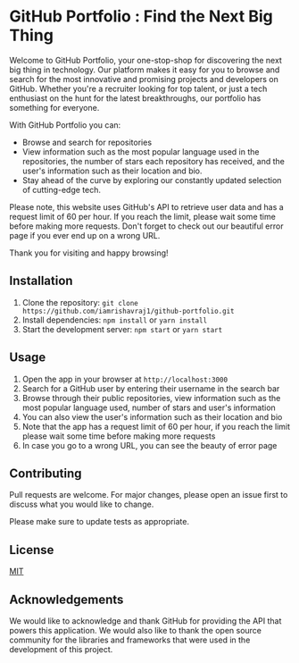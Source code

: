 # GitHub Portfolio : Find the Next Big Thing

Welcome to GitHub Portfolio, your one-stop-shop for discovering the next big thing in technology. Our platform makes it easy for you to browse and search for the most innovative and promising projects and developers on GitHub. Whether you're a recruiter looking for top talent, or just a tech enthusiast on the hunt for the latest breakthroughs, our portfolio has something for everyone.

With GitHub Portfolio you can:

- Browse and search for repositories
- View information such as the most popular language used in the repositories, the number of stars each repository has received, and the user's information such as their location and bio.
- Stay ahead of the curve by exploring our constantly updated selection of cutting-edge tech.

Please note, this website uses GitHub's API to retrieve user data and has a request limit of 60 per hour. If you reach the limit, please wait some time before making more requests. Don't forget to check out our beautiful error page if you ever end up on a wrong URL.

Thank you for visiting and happy browsing!

## Installation

1. Clone the repository: `git clone https://github.com/iamrishavraj1/github-portfolio.git`
2. Install dependencies: `npm install` or `yarn install`
3. Start the development server: `npm start` or `yarn start`

## Usage

1. Open the app in your browser at `http://localhost:3000`
2. Search for a GitHub user by entering their username in the search bar
3. Browse through their public repositories, view information such as the most popular language used, number of stars and user's information
4. You can also view the user's information such as their location and bio
5. Note that the app has a request limit of 60 per hour, if you reach the limit please wait some time before making more requests
6. In case you go to a wrong URL, you can see the beauty of error page


## Contributing

Pull requests are welcome. For major changes, please open an issue first to discuss what you would like to change.

Please make sure to update tests as appropriate.

## License

[MIT](https://choosealicense.com/licenses/mit/)

## Acknowledgements

We would like to acknowledge and thank GitHub for providing the API that powers this application. We would also like to thank the open source community for the libraries and frameworks that were used in the development of this project. 